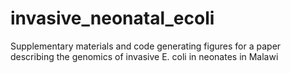 # invasive_neonatal_ecoli
Supplementary materials and code generating figures for a paper describing the genomics of invasive E. coli in neonates in Malawi
